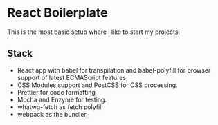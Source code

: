 # React Boilerplate
This is the most basic setup where i like to start my projects. 
  
## Stack
* React app with babel for transpilation and babel-polyfill for browser support of latest ECMAScript features
* CSS Modules support and PostCSS for CSS processing.
* Prettier for code formatting
* Mocha and Enzyme for testing.
* whatwg-fetch as fetch polyfill
* webpack as the bundler.
